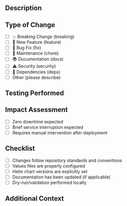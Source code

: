 ## Description
<!-- Brief description of what this PR does and why it's needed -->

## Type of Change
<!-- Please select all relevant options by placing an 'x' in the brackets -->
- [ ] 💥 Breaking Change (breaking)
- [ ] 🚀 New Feature (feature)
- [ ] 🐛 Bug Fix (fix)
- [ ] 🧰 Maintenance (chore)
- [ ] 📚 Documentation (docs)
- [ ] ⚠️ Security (security)
- [ ] 🔄 Dependencies (deps)
- [ ] Other (please describe)

## Testing Performed
<!-- Describe how you tested these changes -->

## Impact Assessment
- [ ] Zero downtime expected
- [ ] Brief service interruption expected
- [ ] Requires manual intervention after deployment

## Checklist
- [ ] Changes follow repository standards and conventions
- [ ] Values files are properly configured
- [ ] Helm chart versions are explicitly set
- [ ] Documentation has been updated (if applicable)
- [ ] Dry-run/validation performed locally

## Additional Context
<!-- Add any other relevant information, screenshots, or links here -->
